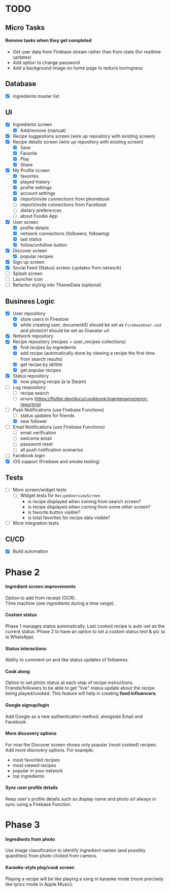# TODO

## Micro Tasks

#### Remove tasks when they get completed

- Get user data from Firebase stream rather than from state (for realtime updates)
- Add option to change password
- Add a background image on home page to reduce boringness

## Database

- [x] Ingredients master list

## UI

- [x] Ingredients screen
  - [x] Add/remove (manual)
- [x] Recipe suggestions screen (wire up repository with existing screen)
- [x] Recipe details screen (wire up repository with existing screen)
  - [x] Save
  - [x] Favorite
  - [x] Play
  - [x] Share
- [x] My Profile screen
  - [x] favorites
  - [x] played history
  - [x] profile settings
  - [x] account settings
  - [x] import/invite connections from phonebook
  - [ ] import/invite connections from Facebook
  - [ ] dietary preferences
  - [ ] about Foodie App
- [x] User screen
  - [x] profile details
  - [x] network connections (followers, following)
  - [x] last status
  - [x] follow/unfollow button
- [x] Discover screen
  - [x] popular recipes
- [x] Sign up screen
- [x] Social Feed (Status) screen (updates from network)
- [ ] Splash screen
- [ ] Launcher icon
- [ ] Refactor styling into ThemeData (optional)

## Business Logic

- [x] User repository
  - [x] store users in Firestore
  - [x] while creating user, documentID should be set as `FirebaseUser.uid` and photoUrl should be set as Gravatar url
- [x] Network repository
- [x] Recipe repository (recipes + user_recipes collections)
  - [x] find recipes by ingredients
  - [x] add recipe (automatically done by viewing a recipe the first time from search results)
  - [x] get recipe by id/title
  - [x] get popular recipes
- [x] Status repository
  - [x] now playing recipe (à la Steam)
- [ ] Log respository
  - [ ] recipe search
  - [ ] errors (https://flutter.dev/docs/cookbook/maintenance/error-reporting)
- [ ] Push Notifications (use Firebase Functions)
  - [ ] status updates for friends
  - [x] new follower
- [ ] Email Notifications (use Firebase Functions)
  - [ ] email verification
  - [ ] welcome email
  - [ ] password reset
  - [ ] all push notification scenarios
- [ ] Facebook login
- [x] iOS support (Firebase and smoke testing)

## Tests

- [ ] More screen/widget tests
  - [ ] Widget tests for `RecipeOverviewScreen`
    - is recipe displayed when coming from search screen?
    - is recipe displayed when coming from some other screen?
    - is favorite button visible?
    - is total favorites for recipe data visible?
- [ ] More integration tests

## CI/CD

- [x] Build automation

# Phase 2

#### Ingredient screen improvements

Option to add from receipt (OCR).  
Time machine (see ingredients during a time range).

#### Custom status

Phase 1 manages status automatically. Last cooked recipe is auto-set as the current status. Phase 2 to have an option to set a custom status text & pic (a la WhatsApp).

#### Status interactions

Ability to comment on and like status updates of followees.

#### Cook along

Option to set photo status at each step of recipe instructions. Friends/followers to be able to get "live" status update about the recipe being played/cooked. This feature will help in creating **food influencers**.

#### Google signup/login

Add Google as a new authentication method, alongside Email and Facebook.

#### More discovery options

For now the Discover screen shows only popular (most cooked) recipes. Add more discovery options. For example:

- most favorited recipes
- most viewed recipes
- popular in your network
- top ingredients

#### Sync user profile details

Keep user's profile details such as display name and photo url always in sync using a Firebase Function.

# Phase 3

#### Ingredients from photo

Use image classification to identify ingredient names (and possibly quantities) from photo clicked from camera.

#### Karaoke-style play/cook screen

Playing a recipe will be like playing a song in karaoke mode (more precisely like lyrics mode in Apple Music).
